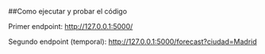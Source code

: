 ##Como ejecutar y probar el código

Primer endpoint: http://127.0.0.1:5000/

Segundo endpoint (temporal): http://127.0.0.1:5000/forecast?ciudad=Madrid